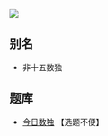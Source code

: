 ![](https://cn.sudoku.today/pic/nonxv/12189_120641.png)

## 别名
- 非十五数独

## 题库
- [今日数独](https://cn.sudoku.today/g-non-xv-sudoku/) 【选题不便】